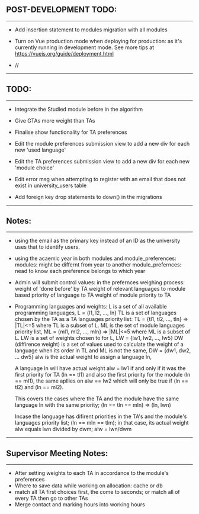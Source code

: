 
## POST-DEVELOPMENT TODO:
-----------------
 * Add insertion statement to modules migration with all modules

 * Turn on Vue production mode when deploying for production:
    as it's currently running in development mode.
    See more tips at https://vuejs.org/guide/deployment.html

 * //

****************************

## TODO:
-----------------
 * Integrate the Studied module before in the algorithm

 * Give GTAs more weight than TAs

 * Finalise show functionality for TA preferences

 * Edit the module preferences submission view to add a new div for each new 'used language'

 * Edit the TA preferences submission view to add a new div for each new 'module choice'

 * Edit error msg when attempting to register with an email that does not exist in university_users table

 * Add foreign key drop statements to down() in the migrations

****************************


## Notes:
-----------------
 * using the email as the primary key instead of an ID as the university uses that to identify users.

 * using the acaemic year in both modules and module_preferences:
    modules: might be differnt from year to another
    module_prefernces: nead to know each preference belongs to which year

 * Admin will submit control values:
    in the prefernces weighing process:
        weight of 'done before' by TA
        weight of relevant languages to module based priority of language to TA
        weight of module priority to TA

 * Programming languages and weights:
    L is a set of all available programming languages, L = {l1, l2, ..., ln}
    TL is a set of languages chosen by the TA as a TA languages priority list: TL = {tl1, tl2, ..., tln} => |TL|<=5 where TL is a subset of L.
    ML is the set of module languages priority list, ML = {ml1, ml2, ..., mln} => |ML|<=5 where ML is a subset of L.
    LW is a set of weights chosen to for L, LW = {lw1, lw2, ..., lw5}
    DW (diffirence weight) is a set of values used to calculate the weight of a language when its order in TL and ML is not the same, DW = {dw1, dw2, ... dw5}
    alw is the actual weight to assign a language ln,

    A language ln will have actual weight alw = lw1 if and only if it was the first priority for TA  (ln == tl1) and also the first priority for the module (ln == ml1),
    the same apllies on alw == lw2 which will only be true if (ln == tl2) and (ln == ml2).

    This covers the cases where the TA and the module have the same language ln with the same priority; (ln == tln == mln) => (ln, lwn)

    Incase the language has difirent priorities in the TA's and the module's languages priority list; (ln == mln == tlm); in that case, its actual weight alw equals lwn divided by dwm; alw = lwn/dwm
        



****************************


## Supervisor Meeting Notes:
-----------------
 *  After setting weights to each TA in accordance to the module's preferences
 *  Where to save data while working on allocation: cache or db
 *  match all TA first choices first, the come to seconds; or match all of every TA then go to other TAs
 *  Merge contact and marking hours into working hours
